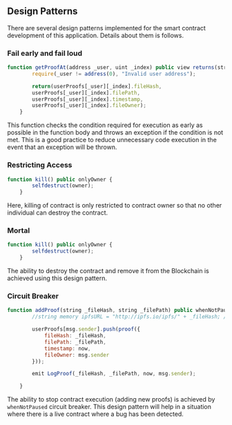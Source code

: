 ## Design Patterns
There are several design patterns implemented for the smart contract development of this application. Details about them is follows.

### Fail early and fail loud

```js
function getProofAt(address _user, uint _index) public view returns(string, string, uint, address) {
        require(_user != address(0), "Invalid user address");

        return(userProofs[_user][_index].fileHash,
        userProofs[_user][_index].filePath,
        userProofs[_user][_index].timestamp,
        userProofs[_user][_index].fileOwner);
    }
```

This function checks the condition required for execution as early as possible in the function body and throws an exception if the condition is not met. This is a good practice to reduce unnecessary code execution in the event that an exception will be thrown.

### Restricting Access

```js
function kill() public onlyOwner {
        selfdestruct(owner);
    }
```

Here, killing of contract is only restricted to contract owner so that no other individual can destroy the contract. 

### Mortal

```js
function kill() public onlyOwner {
        selfdestruct(owner);
    }
```

The ability to destroy the contract and remove it from the Blockchain is achieved using this design pattern.

### Circuit Breaker

```js
function addProof(string _fileHash, string _filePath) public whenNotPaused {
        //string memory ipfsURL = "http://ipfs.io/ipfs/" + _fileHash; //Oraclize can be used

        userProofs[msg.sender].push(proof({
            fileHash: _fileHash,
            filePath: _filePath,
            timestamp: now,
            fileOwner: msg.sender
        }));

        emit LogProof(_fileHash, _filePath, now, msg.sender);

    }
```

The ability to stop contract execution (adding new proofs) is achieved by `whenNotPaused` circuit breaker. This design pattern will help in a situation where there is a live contract where a bug has been detected.
